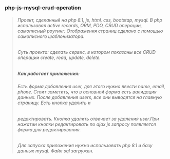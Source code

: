 ###   php-js-mysql-crud-operation
> ###### Проект,  сделанный на php 8.1, js, html, css, bootstap, mysql. В php использовал active records, ORM, PDO, CRUD операции, самописный роутинг. Отображения страниц сделано с помощью самописного шаблонизатора. 
> ###### Суть проекта: сделать сервис, в котором показаны все CRUD операции create, read, update, delete.
> ##### Как работает приложения:
> ###### Есть форма добавления user, для этого нужно ввести name, email, phone. Стоит заметить, что в  основной форма есть валидация данных. После добавления users, все они выводятся на главную страницу. Есть кнопка удалить и
> ###### редактировать. Кнопка удалить отвечает за удаления user.При нажатии кнопки редактировать по ajax  js запросу появляется форма для редактирования.
> ###### Для запуска приложения нужно использовать php 8.1 и базу данных mysql. Файл sql  загружен.

